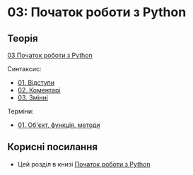 # 03: Початок роботи з Python

## Теорія

[03 Початок роботи з Python](https://youtube.com/playlist?list=PLlwMBlO5_y3QUdzzD9s2dZzS40JIlrnmP)

Синтаксис:

* [01. Відступи](https://youtu.be/fJOyedQ82Jo)
* [02. Коментарі](https://youtu.be/lmOIzV88IMA)
* [03. Змінні](https://youtu.be/srk8WAnIGbQ)

Терміни:

* [01. Об'єкт, функція, методи](https://youtu.be/xdCPmP7gxs0)


## Корисні посилання

* Цей розділ в книзі [Початок роботи з Python](/book/03-python-intro)

